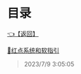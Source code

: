# 目录  


[👈【返回】](/--目录--/##工作笔记##/--目录--##工作笔记##)  


[📜红点系统和软指引](/##工作笔记##/zoo可梦笔记/红点系统和软指引)  







> 2023/7/9 3:05:05
